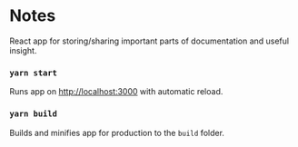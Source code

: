 # Notes

React app for storing/sharing important parts of documentation and useful insight.

### `yarn start`

Runs app on [http://localhost:3000](http://localhost:3000) with automatic reload.

### `yarn build`

Builds and minifies app for production to the `build` folder.
